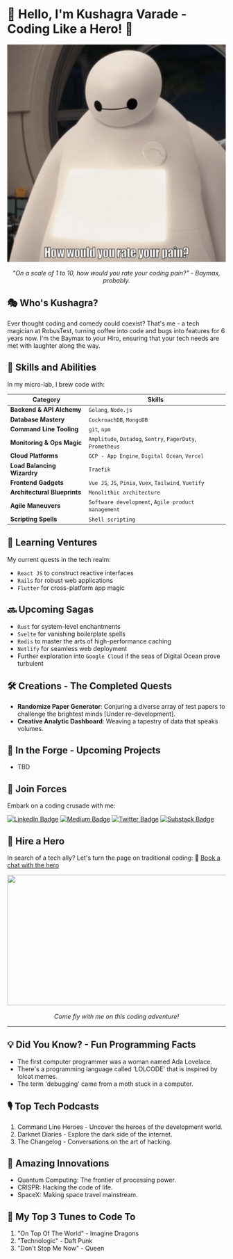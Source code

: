 # 🤖 Hello, I'm Kushagra Varade - Coding Like a Hero! 🦾

<p align="center">
  <img width="600" height="500" src="https://github.com/varadekd/Varadekd/blob/main/baymax_feedback.gif">
</p>
<p align="center">
  <i>"On a scale of 1 to 10, how would you rate your coding pain?" - Baymax, probably.</i>
</p>

## 🎭 Who's Kushagra?
Ever thought coding and comedy could coexist? That's me - a tech magician at RobusTest, turning coffee into code and bugs into features for 6 years now. I'm the Baymax to your Hiro, ensuring that your tech needs are met with laughter along the way.

## 🚀 Skills and Abilities
In my micro-lab, I brew code with:

| Category                      | Skills                                                  |
|-------------------------------|---------------------------------------------------------|
| **Backend & API Alchemy**     | `Golang`, `Node.js`                                     |
| **Database Mastery**          | `CockroachDB`, `MongoDB`                                |
| **Command Line Tooling**      | `git`, `npm`                                            |
| **Monitoring & Ops Magic**    | `Amplitude`, `Datadog`, `Sentry`, `PagerDuty`, `Prometheus` |
| **Cloud Platforms**           | `GCP - App Engine`, `Digital Ocean`, `Vercel`           |
| **Load Balancing Wizardry**   | `Traefik`                                               |
| **Frontend Gadgets**          | `Vue JS`, `JS`, `Pinia`, `Vuex`, `Tailwind`, `Vuetify`  |
| **Architectural Blueprints**  | `Monolithic architecture`                               |
| **Agile Maneuvers**           | `Software development`, `Agile product management`      |
| **Scripting Spells**          | `Shell scripting`                                       |


## 📘 Learning Ventures
My current quests in the tech realm:
- `React JS` to construct reactive interfaces
- `Rails` for robust web applications
- `Flutter` for cross-platform app magic

## 🔜 Upcoming Sagas
- `Rust` for system-level enchantments
- `Svelte` for vanishing boilerplate spells
- `Redis` to master the arts of high-performance caching
- `Netlify` for seamless web deployment
- Further exploration into `Google Cloud` if the seas of Digital Ocean prove turbulent

## 🛠 Creations - The Completed Quests
- **Randomize Paper Generator**: Conjuring a diverse array of test papers to challenge the brightest minds [Under re-development].
- **Creative Analytic Dashboard**: Weaving a tapestry of data that speaks volumes.

## 🌱 In the Forge - Upcoming Projects
- TBD

## 🤝 Join Forces

Embark on a coding crusade with me:

[![LinkedIn Badge](https://img.shields.io/badge/LinkedIn-0077B5?style=flat-square&logo=linkedin&logoColor=white)](YOUR_LINKEDIN_URL)
[![Medium Badge](https://img.shields.io/badge/Medium-12100E?style=flat-square&logo=medium&logoColor=white)](YOUR_MEDIUM_URL)
[![Twitter Badge](https://img.shields.io/badge/Twitter-1DA1F2?style=flat-square&logo=twitter&logoColor=white)](YOUR_TWITTER_URL)
[![Substack Badge](https://img.shields.io/badge/Substack-FF6719?style=flat-square&logo=substack&logoColor=white)](YOUR_SUBSTACK_URL)

## 💼 Hire a Hero
In search of a tech ally? Let's turn the page on traditional coding:
📅 [Book a chat with the hero](https://calendly.com/kushagravarade/codequest)

<!-- Baymax and Hiro high-five GIF -->
<p align="center">
  <img width="800" height="300" src="https://media.giphy.com/media/v1.Y2lkPTc5MGI3NjExMmlrMWp4c2c5YnRzNHplajFubDU3Y3NyNHh4bzltYWJjZTdobGZ5OCZlcD12MV9pbnRlcm5hbF9naWZfYnlfaWQmY3Q9Zw/ennYhyMoLVgHK/giphy.gif">
</p>
<p align="center">
  <i>Come fly with me on this coding adventure!</i>
</p>


---

## 💡 Did You Know? - Fun Programming Facts
- The first computer programmer was a woman named Ada Lovelace.
- There's a programming language called 'LOLCODE' that is inspired by lolcat memes.
- The term 'debugging' came from a moth stuck in a computer.

<!-- 🔗 Dive deeper into these fascinating tales: [Read More](URL_TO_ARTICLES_ON_PROGRAMMING_FACTS) -->

## 🎙️ Top Tech Podcasts
1. Command Line Heroes - Uncover the heroes of the development world.
2. Darknet Diaries - Explore the dark side of the internet.
3. The Changelog - Conversations on the art of hacking.

## 🚀 Amazing Innovations
- Quantum Computing: The frontier of processing power.
- CRISPR: Hacking the code of life.
- SpaceX: Making space travel mainstream.

## 🎵 My Top 3 Tunes to Code To
1. "On Top Of The World" - Imagine Dragons
2. "Technologic" - Daft Punk
3. "Don't Stop Me Now" - Queen

<!-- 🎶 Jam with me: [My Coding Playlist](URL_TO_YOUR_PLAYLIST) -->

